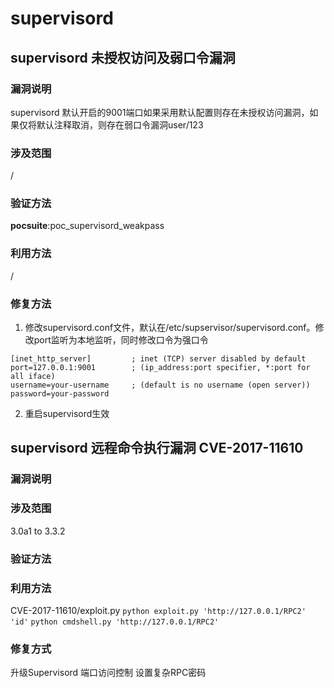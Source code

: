 # supervisord
## supervisord 未授权访问及弱口令漏洞
### 漏洞说明
supervisord 默认开启的9001端口如果采用默认配置则存在未授权访问漏洞，如果仅将默认注释取消，则存在弱口令漏洞user/123

### 涉及范围
/
### 验证方法
**pocsuite**:poc_supervisord_weakpass
### 利用方法
/
### 修复方法
1. 修改supervisord.conf文件，默认在/etc/supservisor/supervisord.conf。修改port监听为本地监听，同时修改口令为强口令
```vim
[inet_http_server]         ; inet (TCP) server disabled by default
port=127.0.0.1:9001        ; (ip_address:port specifier, *:port for all iface)      
username=your-username     ; (default is no username (open server))
password=your-password
```
2. 重启supervisord生效
## supervisord 远程命令执行漏洞 CVE-2017-11610
### 漏洞说明

### 涉及范围
 3.0a1 to 3.3.2
### 验证方法

### 利用方法
CVE-2017-11610/exploit.py
`python exploit.py 'http://127.0.0.1/RPC2' 'id'`
`python cmdshell.py 'http://127.0.0.1/RPC2'`

### 修复方式
升级Supervisord
端口访问控制
设置复杂RPC密码